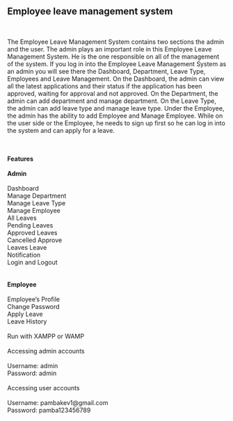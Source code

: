 <h2>Employee leave management system</h2>

<br/>
<p>
The Employee Leave Management System contains two sections the admin and the user. 
The admin plays an important role in this Employee Leave Management System. 
He is the one responsible on all of the management of the system. 
If you log in into the Employee Leave Management System as an admin you will see there the Dashboard, Department, 
Leave Type, Employees and Leave Management. On the Dashboard, the admin can view all the latest applications and their
status if the application has been approved, waiting for approval and not approved. On the Department, the admin can add
department and manage department. On the Leave Type, the admin can add leave type and manage leave type. Under the Employee, 
the admin has the ability to add Employee and Manage Employee. While on the user side or the Employee, he needs to sign up 
first so he can log in into the system and can apply for a leave.
</p>

<br/>
<br/>
<strong>Features</strong>

<br/>
<br/>
<strong>Admin</strong>
<br/>
<br/>
Dashboard<br/>
Manage Department<br/>
Manage Leave Type<br/>
Manage Employee<br/>
All Leaves<br/>
Pending Leaves<br/>
Approved Leaves<br/>
Cancelled Approve<br/>
Leaves Leave<br/>
Notification<br/>
Login and Logout<br/>
<br/>
<br/>
<strong>Employee</strong>
<br/>
<br/>
Employee’s Profile<br/>
Change Password<br/>
Apply Leave<br/>
Leave History<br/>
<br/>
Run with XAMPP or WAMP<br/>
<br/>
Accessing admin accounts<br/>
<br/>
Username: admin<br/>
Password: admin<br/>
<br/>
Accessing user accounts<br/>
<br/>
Username: pambakev1@gmail.com<br/>
Password: pamba123456789<br/>
<br/>

